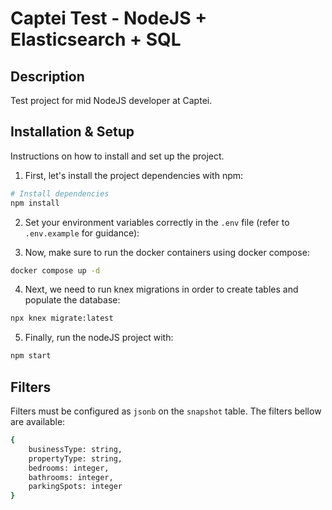 # Captei Test - NodeJS + Elasticsearch + SQL

## Description
Test project for mid NodeJS developer at Captei.

## Installation & Setup

Instructions on how to install and set up the project.

1. First, let's install the project dependencies with npm:

```bash
# Install dependencies
npm install
```

2. Set your environment variables correctly in the `.env` file (refer to `.env.example` for guidance):

3. Now, make sure to run the docker containers using docker compose:

```bash
docker compose up -d
```

4. Next, we need to run knex migrations in order to create tables and populate the database:

```bash
npx knex migrate:latest
```

5. Finally, run the nodeJS project with:

```bash
npm start
```

## Filters

Filters must be configured as `jsonb` on the `snapshot` table. The filters bellow are available:

```bash
{
    businessType: string,
    propertyType: string,
    bedrooms: integer,
    bathrooms: integer,
    parkingSpots: integer
}
```